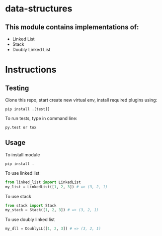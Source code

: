 # data-structures
## This module contains implementations of:
* Linked List
* Stack
* Doubly Linked List

# Instructions
## Testing
Clone this repo, start create new virtual env, install required plugins using:
```
pip install .[test]]
```

To run tests, type in command line:
```
py.test or tox
```

## Usage
To install module
```
pip install .
```

To use linked list
```python
from linked_list import LinkedList
my_list = LinkedList([1, 2, 3]) # => (3, 2, 1)
```

To use stack
```python
from stack import Stack
my_stack = Stack([1, 2, 3]) # => (3, 2, 1)
```

To use doubly linked list
```python
my_dll = DoublyLL([1, 2, 3]) # => (3, 2, 1)
```